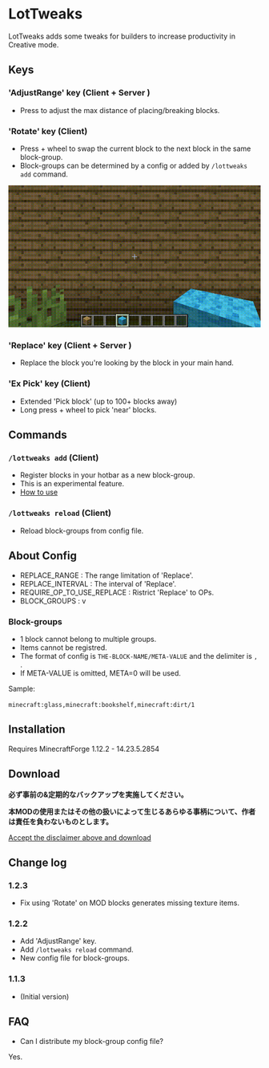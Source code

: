 # LotTweaks

LotTweaks adds some tweaks for builders to increase productivity in Creative mode.

## Keys

### 'AdjustRange' key (Client + **Server** )

- Press to adjust the max distance of placing/breaking blocks.

### 'Rotate' key (Client)

- Press + wheel to swap the current block to the next block in the same block-group.
- Block-groups can be determined by a config or added by `/lottweaks add` command.

![](../rotate.gif)

### 'Replace' key (Client + **Server** )

- Replace the block you're looking by the block in your main hand.

### 'Ex Pick' key (Client)

- Extended 'Pick block' (up to 100+ blocks away)
- Long press + wheel to pick 'near' blocks.

## Commands

### `/lottweaks add` (Client)

- Register blocks in your hotbar as a new block-group.
- This is an experimental feature.
- [How to use](https://twitter.com/LOTqwerty/status/1312584389675552768)

### `/lottweaks reload` (Client)

- Reload block-groups from config file.

## About Config

- REPLACE_RANGE : The range limitation of 'Replace'.
- REPLACE_INTERVAL : The interval of 'Replace'.
- REQUIRE_OP_TO_USE_REPLACE : Ristrict 'Replace' to OPs.
- BLOCK_GROUPS : v

### Block-groups

- 1 block cannot belong to multiple groups.
- Items cannot be registred.
- The format of config is `THE-BLOCK-NAME/META-VALUE` and the delimiter is `,` .
- If META-VALUE is omitted, META=0 will be used.

Sample:

`minecraft:glass,minecraft:bookshelf,minecraft:dirt/1`

## Installation

Requires MinecraftForge 1.12.2 - 14.23.5.2854

## Download

**必ず事前の&定期的なバックアップを実施してください。**

**本MODの使用またはその他の扱いによって生じるあらゆる事柄について、作者は責任を負わないものとします。**

[Accept the disclaimer above and download](https://drive.google.com/drive/folders/15P4FLZgDrP7vwP9E47XhJRwj71IVASuc)

## Change log

### 1.2.3

- Fix using 'Rotate' on MOD blocks generates missing texture items.

### 1.2.2

- Add 'AdjustRange' key.
- Add `/lottweaks reload` command.
- New config file for block-groups.

### 1.1.3

- (Initial version)

## FAQ

<!--
- Replaceだけ使えない

サーバ側に導入できていない可能性があります。確認してみてください。

- MODの追加ブロックで使えますか？

標準的なブロックであれば、Configに追加すれば動作するはずです。

動作しない or クラッシュするなら、そのMODには非対応です。

- マルチで使えますか？

Ex Pick と Rotate は、どのサーバでも使えるはずです。

Replace はForge系のサーバで、サーバにもLotTweaksが導入されている必要があります。

- サーバプラグインと同時に使えますか？

Sponge Forge などのサーバであれば使えるかもしれません。動作確認はしていませんが。

- Rotateの順番を変えたい

Configをいじってください。

- Configファイルが壊れた/初期化したい

Configファイルを削除してからMinecraftを起動すると、初期値で再生成されます。

-->

- Can I distribute my block-group config file?

Yes.

<!--

- 新しい/古い マイクラに対応して

古いバージョンには対応できません。もう開発環境が無いので...。

新しいバージョンは.... 気が向いたら作るかもしれません。

個人的要因・技術的要因が大きく影響するので、今はなんとも言えません。

- 紹介・リンク

リンクは現在のアドレスへお願いします。（ https://lotqwerty.github.io/LotTweaks/ ）

ドライブへの直接リンクはNGです。

-->
